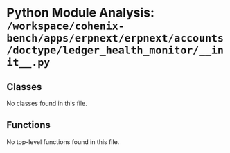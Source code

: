 # Python Module Analysis: `/workspace/cohenix-bench/apps/erpnext/erpnext/accounts/doctype/ledger_health_monitor/__init__.py`

## Classes

No classes found in this file.


## Functions

No top-level functions found in this file.

